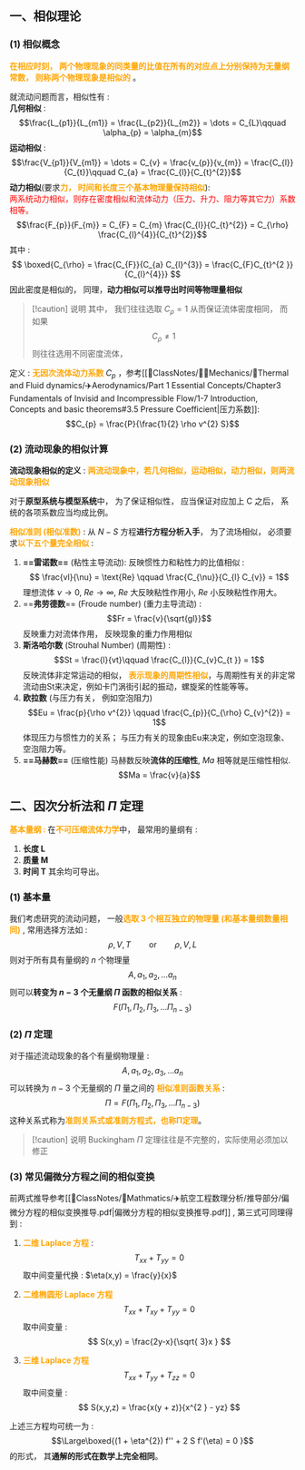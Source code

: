 ## 一、相似理论 
### (1) 相似概念
<b><mark style='background: transparent; color: orange'>在相应时刻， 两个物理现象的同类量的比值在所有的对应点上分别保持为无量纲常数， 则称两个物理现象是相似的</mark></b> 。 


就流动问题而言，相似性有 :  
**几何相似** :
$$\frac{L_{p1}}{L_{m1}} = \frac{L_{p2}}{L_{m2}} = \dots = C_{L}\qquad  \alpha_{p} = \alpha_{m}$$
**运动相似** : 
$$\frac{V_{p1}}{V_{m1}} = \dots  = C_{v} = \frac{v_{p}}{v_{m}} = \frac{C_{l}}{C_{t}}\qquad   C_{a} = \frac{C_{l}}{C_{t}^{2}}$$
**动力相似**(要求<b><mark style="background: transparent; color: orange">力， 时间和长度三个基本物理量保持相似</mark></b>):   
<mark style='background: transparent; color: red'>两系统动力相似，则存在密度相似和流体动力（压力、升力、阻力等其它力）系数相等。</mark>
$$\frac{F_{p}}{F_{m}} = C_{F} = C_{m} \frac{C_{l}}{C_{t}^{2}} = C_{\rho} \frac{C_{l}^{4}}{C_{t}^{2}}$$
其中 : 
$$
\boxed{C_{\rho} = \frac{C_{F}}{C_{a} C_{l}^{3}} =  \frac{C_{F}C_{t}^{2 }}{C_{l}^{4}}}
$$
因此密度是相似的， 同理，**动力相似可以推导出时间等物理量相似** 

> [!caution] 说明
> 其中， 我们往往选取 $C_{\rho} = 1$ 从而保证流体密度相同， 而如果 
> $$C_{\rho}\neq  1$$
> 则往往选用不同密度流体，

定义 : <b><mark style='background: transparent; color: orange'>无因次流体动力系数</mark></b> $C_{p}$ ，参考[[📘ClassNotes/👨‍🔧Mechanics/🌊Thermal and Fluid dynamics/✈️Aerodynamics/Part 1 Essential Concepts/Chapter3 Fundamentals  of Invisid and Incompressible Flow/1-7 Introduction, Concepts and basic theorems#3.5 Pressure Coefficient|压力系数]]: 
$$C_{p}  = \frac{P}{\frac{1}{2} \rho v^{2}  S}$$

### (2) 流动现象的相似计算
**流动现象相似的定义** : <b><mark style="background: transparent; color: orange">两流动现象中，若几何相似，运动相似，动力相似，则两流动现象相似</mark></b>

对于**原型系统与模型系统**中， 为了保证相似性， 应当保证对应加上 C 之后， 系统的各项系数应当均成比例。

<b><mark style="background: transparent; color: orange">相似准则 (相似准数)</mark></b> : 
从 $N-S$ 方程**进行方程分析入手**， 为了流场相似， 必须要求<b><mark style='background: transparent; color: orange'>以下五个量完全相似</mark></b> : 
1. **==雷诺数==** (粘性主导流动): 反映惯性力和粘性力的比值相似 :  
$$  \frac{vl}{\nu} = \text{Re} \qquad  \frac{C_{\nu}}{C_{l} C_{v}} = 1$$
理想流体 $\nu \rightarrow  0$, $Re \rightarrow  \infty$, $Re$ 大反映粘性作用小, $Re$ 小反映粘性作用大。
2. ==**弗劳德数**== (Froude  number) (重力主导流动) : 
$$Fr = \frac{v}{\sqrt{gl}}$$
反映重力对流体作用， 反映现象的重力作用相似   
3. **斯洛哈尔数** (Strouhal Number) (周期性) : 
$$St = \frac{l}{vt}\qquad   \frac{C_{l}}{C_{v}C_{t }} = 1$$
反映流体非定常运动的相似， <b><mark style='background: transparent; color: orange'>表示现象的周期性相似</mark></b>，与周期性有关的非定常流动由St来决定，例如卡门涡街引起的振动，螺旋桨的性能等等。
4.  **欧拉数** (与压力有关， 例如空泡阻力)
$$Eu = \frac{p}{\rho v^{2}} \qquad  \frac{C_{p}}{C_{\rho} C_{v}^{2}} = 1$$
体现压力与惯性力的关系； 与压力有关的现象由Eu来决定，例如空泡现象、空泡阻力等。 
5. **==马赫数==** (压缩性能)
马赫数反映**流体的压缩性**, $Ma$ 相等就是压缩性相似. 
$$Ma = \frac{v}{a}$$
## 二、因次分析法和 $\Pi$  定理
<b><mark style='background: transparent; color: orange'>基本量纲 : 
</mark></b>在<b><mark style='background: transparent; color: orange'>不可压缩流体力学</mark></b>中， 最常用的量纲有 :  
1. **长度 L** 
2. **质量 M** 
3. **时间 T** 
其余均可导出。 

### (1)  基本量
我们考虑研究的流动问题， 一般<b><mark style='background: transparent; color: orange'>选取 3 个相互独立的物理量 (和基本量纲数量相同)</mark></b> , 常用选择方法如 : 
$$
\rho,  V,   T  \qquad \text{or} \qquad  \rho, V, L
$$ 
则对于所有具有量纲的 $n$ 个物理量 
$$A, a_{1}, a_{2}, \dots  a_{n}$$
则可以**转变为 $n-3$ 个无量纲 $\Pi$ 函数的相似关系** : 
$$F(\Pi_{1}, \Pi_{2}, \Pi_{3}, \dots  \Pi_{n-3})$$
### (2) $\Pi$ 定理 
对于描述流动现象的各个有量纲物理量 : 
$$A, a_{1},  a_{2},a_{3},\dots a_{n}$$
可以转换为 $n - 3$ 个无量纲的 $\Pi$ 量之间的 <b><mark style='background: transparent; color: orange'>相似准则函数关系</mark></b> : 
$$
\Pi =  F(\Pi_{1}, \Pi_{2} , \Pi_{3}, \dots  \Pi_{n-3})
$$
这种关系式称为<b><mark style='background: transparent; color: orange'>准则关系式或准则方程式，也称Π定理</mark></b>。


> [!caution]  说明
> Buckingham $\Pi$ 定理往往是不完整的，实际使用必须加以修正 
> 


### (3) 常见偏微分方程之间的相似变换 
前两式推导参考[[📘ClassNotes/📐Mathmatics/✈️航空工程数理分析/推导部分/偏微分方程的相似变换推导.pdf|偏微分方程的相似变换推导.pdf]] , 第三式可同理得到 : 
1. <b><mark style='background: transparent; color: orange'>二维 Laplace 方程</mark></b> :  
$$
T_{xx} + T_{yy} = 0 
$$
取中间变量代换 :  $\eta(x,y) =  \frac{y}{x}$ 

2. <b><mark style='background: transparent; color: orange'>二维椭圆形 Laplace 方程</mark></b>
$$
T_{xx}  + T_{xy} + T_{yy}  = 0 
$$
取中间变量 : 
$$
S(x,y) =  \frac{2y-x}{\sqrt{ 3}x }
$$
3. <b><mark style='background: transparent; color: orange'>三维 Laplace 方程</mark></b>
$$
T_{xx}  + T_{yy} + T_{zz} = 0 
$$
取中间变量 : 
$$
S(x,y,z) =  \frac{x(y + z)}{x^{2 } - yz}
$$

上述三方程均可统一为 : 
$$\Large\boxed{(1 + \eta^{2})  f'' + 2 S f'(\eta) = 0 }$$
的形式， 其**通解的形式在数学上完全相同**。 
